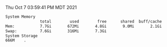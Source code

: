 Thu Oct  7 03:59:41 PM MDT 2021
```bash
System Memory
               total        used        free      shared  buff/cache   available
Mem:           7.7Gi       672Mi       4.8Gi       9.0Mi       2.1Gi       6.7Gi
Swap:          7.6Gi       316Mi       7.3Gi
System Storage
666M	.
```
```bash
